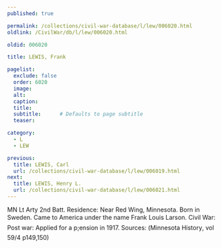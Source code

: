```yaml
---
published: true

permalink: /collections/civil-war-database/l/lew/006020.html
oldlink: /CivilWar/db/l/lew/006020.html

oldid: 006020

title: LEWIS, Frank

pagelist:
  exclude: false
  order: 6020
  image: 
  alt:
  caption:
  title:
  subtitle:      # Defaults to page subtitle
  teaser:

category: 
  - L 
  - LEW

previous:
  title: LEWIS, Carl
  url: /collections/civil-war-database/l/lew/006019.html  
next:
  title: LEWIS, Henry L.
  url: /collections/civil-war-database/l/lew/006021.html   
---
```

MN Lt Arty 2nd Batt. Residence: Near Red Wing, Minnesota. Born in Sweden. Came to America under the name &#147;Frank Louis Larson&#148;. Civil War: Post war: Applied for a p;ension in 1917. Sources: (&#147;Minnesota History&#148;, vol 59/4 p149,150)